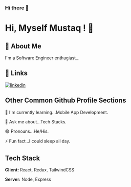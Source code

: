 ### Hi there 👋



# Hi, Myself Mustaq ! 👋


## 🚀 About Me
I'm a Software Engineer enthugiast...


## 🔗 Links

[![linkedin](https://img.shields.io/badge/linkedin-0A66C2?style=for-the-badge&logo=linkedin&logoColor=white)](https://www.linkedin.com/in/mustaq-ahamed-bulbul-763142185//)


## Other Common Github Profile Sections

🧠 I'm currently learning...Mobile App Development. 

💬 Ask me about...Tech Stacks.

😄 Pronouns...He/His.

⚡️ Fun fact...I could sleep all day.


## Tech Stack

**Client:** React, Redux, TailwindCSS

**Server:** Node, Express
